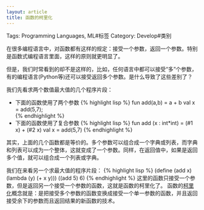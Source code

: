 ```yaml
---
layout: article
title: 函数的柯里化
---
```

Tags: Programming Languages, ML#标签
Category: Develop#类别

在很多编程语言中，对函数都有这样的规定：接受一个参数，返回一个参数。特别是函数式编程语言里面，这样的原则就更明显了。

但是，我们时常看到的却不是这样的，比如，任何语言中都可以接受“多”个参数，有的编程语言(Python等)还可以接受返回多个参数。是什么导致了这些差别了？
<!--more-->


我们先看求两个数值最大值的几个程序片段：
* 下面的函数使用了两个参数
{% highlight lisp %}
fun add(a,b) = 
    a + b
val x = add(5,7);    
{% endhighlight %}
* 下面的函数使用了复合参数
{% highlight lisp %}
fun add (x : int*int) = 
    (#1 x) + (#2 x)
val x = add(5,7)
{% endhighlight %}


其实，上面的几个函数都是等价的。多个参数可以组合成一个字典或列表，而字典和列表可以成为一个整体，这就变成了一个参数。同样，在返回值中，如果是返回多个值，就可以组合成一个列表或字典。


我们在来看另一个求最大值的程序片段：
{% highlight lisp %}
(define (add x) (lambda (y) (+ x y)))
((add 5) 6)
{% endhighlight %}
这里的函数只接受一个参数，但是返回另一个接受一个参数的函数，这就是函数的柯里化了。
函数的[柯里化](http://zh.wikipedia.org/wiki/%E6%9F%AF%E9%87%8C%E5%8C%96)概念就是：是把接受多个参数的函数变换成接受一个单一参数的函数，并且返回接受余下的参数而且返回结果的新函数的技术。



